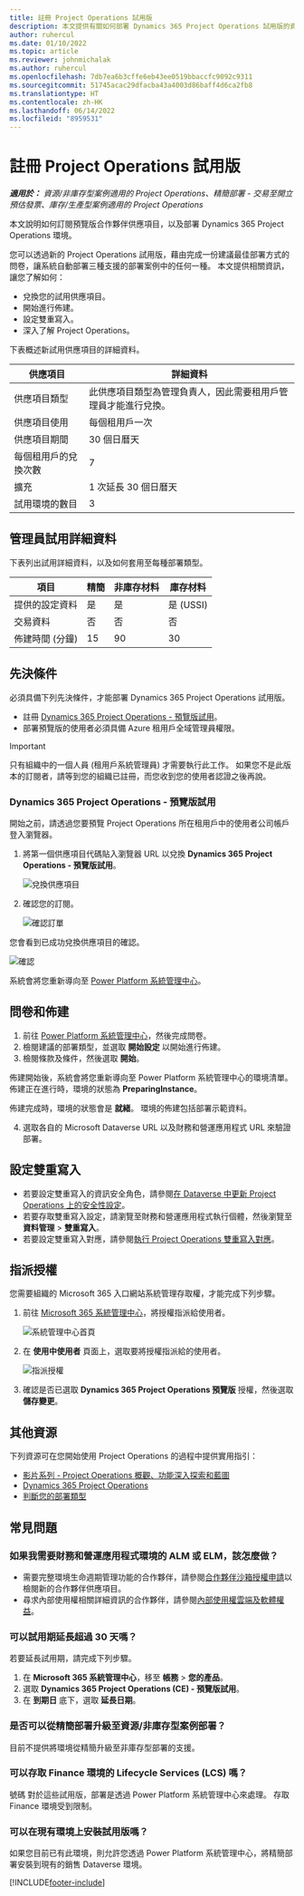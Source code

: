 ```yaml
---
title: 註冊 Project Operations 試用版
description: 本文提供有關如何部署 Dynamics 365 Project Operations 試用版的資訊。
author: ruhercul
ms.date: 01/10/2022
ms.topic: article
ms.reviewer: johnmichalak
ms.author: ruhercul
ms.openlocfilehash: 7db7ea6b3cffe6eb43ee0519bbaccfc9092c9311
ms.sourcegitcommit: 51745acac29dfacba43a4003d86baff4d6ca2fb8
ms.translationtype: HT
ms.contentlocale: zh-HK
ms.lasthandoff: 06/14/2022
ms.locfileid: "8959531"
---
```

# <a name="sign-up-for-project-operations-trials"></a>註冊 Project Operations 試用版 

_**適用於：** 資源/非庫存型案例適用的 Project Operations、精簡部署 - 交易至開立預估發票、庫存/生產型案例適用的 Project Operations_ 



本文說明如何訂閱預覽版合作夥伴供應項目，以及部署 Dynamics 365 Project Operations 環境。

您可以透過新的 Project Operations 試用版，藉由完成一份建議最佳部署方式的問卷，讓系統自動部署三種支援的部署案例中的任何一種。 本文提供相關資訊，讓您了解如何：

- 兌換您的試用供應項目。
- 開始進行佈建。
- 設定雙重寫入。
- 深入了解 Project Operations。 

下表概述新試用供應項目的詳細資料。

| **供應項目**               | **詳細資料**                                  |
|------------------------------|----------------------------------------------|
| 供應項目類型                   | 此供應項目類型為管理負責人，因此需要租用戶管理員才能進行兌換。 |
| 供應項目使用                    | 每個租用戶一次                          |
| 供應項目期間               | 30 個日曆天                             |
| 每個租用戶的兌換次數       | 7                                            |
| 擴充                    | 1 次延長 30 個日曆天               |
| 試用環境的數目 | 3                                            |


## <a name="admin-trial-details"></a>管理員試用詳細資料
下表列出試用詳細資料，以及如何套用至每種部署類型。

| **項目**                      | **精簡**                                     | **非庫存材料** | **庫存材料** |
|-------------------------------|----------------------------------------------|---------------------------|-----------------------|
| 提供的設定資料           | 是                                          | 是                       | 是 (USSI)            |
| 交易資料            | 否                                           | 否                        | 否                    |
| 佈建時間 (分鐘)  | 15                                           | 90                        | 30                    |
 
## <a name="prerequisites"></a>先決條件
必須具備下列先決條件，才能部署 Dynamics 365 Project Operations 試用版。

- 註冊 [Dynamics 365 Project Operations - 預覽版試用](https://www.aka.ms/try-po)。
- 部署預覽版的使用者必須具備 Azure 租用戶全域管理員權限。

> [!IMPORTANT]
> 只有組織中的一個人員 (租用戶系統管理員) 才需要執行此工作。 如果您不是此版本的訂閱者，請等到您的組織已註冊，而您收到您的使用者認證之後再說。

### <a name="dynamics-365-project-operations---preview-trial"></a>Dynamics 365 Project Operations - 預覽版試用 

開始之前，請透過您要預覽 Project Operations 所在租用戶中的使用者公司帳戶登入瀏覽器。

1. 將第一個供應項目代碼貼入瀏覽器 URL 以兌換 **Dynamics 365 Project Operations - 預覽版試用**。

    ![兌換供應項目](./media/16RedeemFirstOfferNew.png)

2. 確認您的訂閱。

    ![確認訂單](./media/17ConfirmOrderNew.png)

  您會看到已成功兌換供應項目的確認。

   ![確認](./media/18OrderConfirmationNew.png)

  系統會將您重新導向至 [Power Platform 系統管理中心](https://admin.powerplatform.microsoft.com/projectoperationstrial)。

## <a name="questionnaire-and-provisioning"></a>問卷和佈建

1.  前往 [Power Platform 系統管理中心](https://admin.powerplatform.com/projectoperationstrial)，然後完成問卷。  
2.  檢閱建議的部署類型，並選取 **開始設定** 以開始進行佈建。
3.  檢閱條款及條件，然後選取 **開始**。

   佈建開始後，系統會將您重新導向至 Power Platform 系統管理中心的環境清單。 佈建正在進行時，環境的狀態為 **PreparingInstance**。
 
  佈建完成時，環境的狀態會是 **就緒**。 環境的佈建包括部署示範資料。
 
4.  選取各自的 Microsoft Dataverse URL 以及財務和營運應用程式 URL 來驗證部署。

## <a name="configuring-dual-write"></a>設定雙重寫入
- 若要設定雙重寫入的資訊安全角色，請參閱[在 Dataverse 中更新 Project Operations 上的安全性設定](resource-provision-new-environment.md#update-security-settings-on-project-operations-on-dataverse)。
- 若要存取雙重寫入設定，請瀏覽至財務和營運應用程式執行個體，然後瀏覽至 **資料管理** > **雙重寫入**。
- 若要設定雙重寫入對應，請參閱[執行 Project Operations 雙重寫入對應](resource-provision-new-environment.md#run-project-operations-dual-write-maps)。

## <a name="assign-licenses"></a>指派授權

您需要組織的 Microsoft 365 入口網站系統管理存取權，才能完成下列步驟。

1. 前往 [Microsoft 365 系統管理中心](https://portal.office.com/)，將授權指派給使用者。

   ![系統管理中心首頁](./media/14AdminPortal.png)

2. 在 **使用中使用者** 頁面上，選取要將授權指派給的使用者。

   ![指派授權](./media/15AssignLicenses.png)

3. 確認是否已選取 **Dynamics 365 Project Operations 預覽版** 授權，然後選取 **儲存變更**。

## <a name="additional-resources"></a>其他資源

下列資源可在您開始使用 Project Operations 的過程中提供實用指引：

- [影片系列 - Project Operations 概觀、功能深入探索和藍圖](https://youtube.com/playlist?list=PLcakwueIHoT_LJ3Fr1tHnkPk5lioqE6uH)
- [Dynamics 365 Project Operations](/learn/modules/examine-dynamics-365-project-operations/)
- [判斷您的部署類型](determine-deployment-type.md)

## <a name="frequently-asked-questions"></a>常見問題

### <a name="what-if-i-require-alm-or-elm-for-my-finance-and-operations-apps-environment"></a>如果我需要財務和營運應用程式環境的 ALM 或 ELM，該怎麼做？

- 需要完整環境生命週期管理功能的合作夥伴，請參閱[合作夥伴沙箱授權申請](https://experience.dynamics.com/requestlicense)以檢閱新的合作夥伴供應項目。 
- 尋求內部使用權相關詳細資訊的合作夥伴，請參閱[內部使用權雲端及軟體權益](https://partner.microsoft.com/membership/internal-use-software)。

### <a name="can-i-extend-my-trial-beyond-30-days"></a>可以試用期延長超過 30 天嗎？
若要延長試用期，請完成下列步驟。

1. 在 **Microsoft 365 系統管理中心**，移至 **帳務** > **您的產品**。
2. 選取 **Dynamics 365 Project Operations (CE) - 預覽版試用**。
3. 在 **到期日** 底下，選取 **延長日期**。

### <a name="can-i-upgrade-from-the-lite-deployment-to-the-resourcenon-stocked-based-scenario-deployment"></a>是否可以從精簡部署升級至資源/非庫存型案例部署？
目前不提供將環境從精簡升級至非庫存型部署的支援。

### <a name="can-i-access-lifecycle-services-lcs-for-my-finance-environments"></a>可以存取 Finance 環境的 Lifecycle Services (LCS) 嗎？  
號碼 對於這些試用版，部署是透過 Power Platform 系統管理中心來處理。 存取 Finance 環境受到限制。

### <a name="can-i-install-my-trial-on-an-existing-environment"></a>可以在現有環境上安裝試用版嗎？
如果您目前已有此環境，則允許您透過 Power Platform 系統管理中心，將精簡部署安裝到現有的銷售 Dataverse 環境。

[!INCLUDE[footer-include](../includes/footer-banner.md)]
